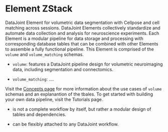 # Element ZStack

DataJoint Element for volumetric data segmentation with Cellpose and cell matching across sessions. DataJoint Elements
collectively standardize and automate data collection and analysis for neuroscience
experiments. Each Element is a modular pipeline for data storage and processing with
corresponding database tables that can be combined with other Elements to assemble a
fully functional pipeline. This Element is comprised of the `volume` and
`volume_matching` schemas. 

- `volume`: features a DataJoint pipeline design for volumetric neuroimaging data, including
  segmentation and connectomics.

- `volume_matching`: ....

Visit the [Concepts page](./concepts.md) for more information about the use
cases of `volume` schemas and an explanantion of the tbales. To get started with
building your own data pipeline, visit the Tutorials page.

- is not a complete workflow by itself, but rather a modular design of
  tables and dependencies.

- can be flexibly attached to any DataJoint workflow.
